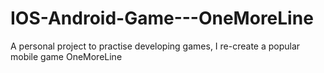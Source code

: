 # IOS-Android-Game---OneMoreLine
A personal project to practise developing games, I re-create a popular mobile game OneMoreLine
